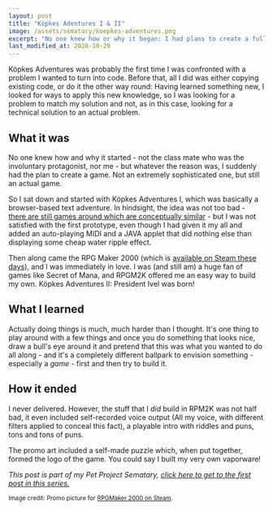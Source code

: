 ```yaml
---
layout: post
title: "Köpkes Adentures I & II"
image: /assets/sematary/koepkes-adventures.png
excerpt: "No one knew how or why it began: I had plans to create a full, playable game for a classmate. From scratch."
last_modified_at: 2020-10-29
---
```

Köpkes Adventures was probably the first time I was confronted with a problem I
wanted to turn into code. Before that, all I did was either copying existing
code, or do it the other way round: Having learned something new, I looked for
ways to apply this new knowledge, so I was looking for a problem to match my
solution and not, as in this case, looking for a technical solution to an actual
problem.

## What it was
No one knew how and why it started - not the class mate who was the involuntary
protagonist, nor me - but whatever the reason was, I suddenly had the plan to
create a game. Not an extremely sophisticated one, but still an actual game.

So I sat down and started with Köpkes Adventures I, which was basically a
browser-based text adventure. In hindsight, the idea was not too bad - [there
are still games around which are conceptually
similar](http://notpron.org/notpron/) - but I was not satisfied with the first
prototype, even though I had given it my all and added an auto-playing MIDI and
a JAVA applet that did nothing else than displaying some cheap water ripple
effect.

Then along came the RPG Maker 2000 (which is [available on Steam these
days](https://store.steampowered.com/app/383730/RPG_Maker_2000/)), and I was
immediately in love. I was (and still am) a huge fan of games like Secret of
Mana, and RPGM2K offered me an easy way to build my own. Köpkes Adventures II:
President Ivel was born!

## What I learned
Actually doing things is much, much harder than I thought. It's one thing to
play around with a few things and once you do something that looks nice, draw a
bull's eye around it and pretend that this was what you wanted to do all along -
and it's a completely different ballpark to envision something - especially a
*game* - first and then try to build it.

## How it ended
I never delivered. However, the stuff that I *did* build in RPM2K was not half
bad, it even included self-recorded voice output (All my voice, with different
filters applied to conceal this fact), a playable intro with riddles and puns,
tons and tons of puns. 

The promo art included a self-made puzzle which, when put together, formed the
logo of the game. You could say I built my very own vaporware!


*This post is part of my Pet Project Sematary, [click here to get to the first post in this series.](/sematary/start)*

<small>Image credit: Promo picture for [RPGMaker 2000 on Steam](https://store.steampowered.com/app/383730/RPG_Maker_2000/). </small>